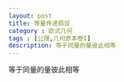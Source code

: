 ```yaml
---
layout: post
title: 等量传递假设
category : 欧式几何
tags : [公理,几何原本卷I]
description: 等于同量的量彼此相等
---
```


等于同量的量彼此相等